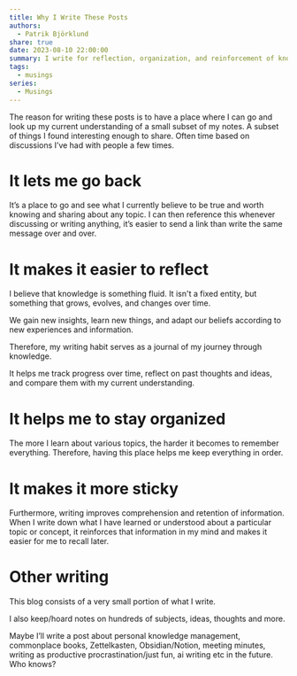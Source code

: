 ```yaml
---
title: Why I Write These Posts
authors:
  - Patrik Björklund
share: true
date: 2023-08-10 22:00:00
summary: I write for reflection, organization, and reinforcement of knowledge. That’s it.
tags:
  - musings
series:
  - Musings
---
```

The reason for writing these posts is to have a place where I can go and look up my current understanding of a small subset of my notes. A subset of things I found interesting enough to share. Often time based on discussions I’ve had with people a few times.
# It lets me go back

It’s a place to go and see what I currently believe to be true and worth knowing and sharing about any topic. I can then reference this whenever discussing or writing anything, it’s easier to send a link than write the same message over and over.
# It makes it easier to reflect

I believe that knowledge is something fluid. It isn't a fixed entity, but something that grows, evolves, and changes over time. 

We gain new insights, learn new things, and adapt our beliefs according to new experiences and information.

Therefore, my writing habit serves as a journal of my journey through knowledge. 

It helps me track progress over time, reflect on past thoughts and ideas, and compare them with my current understanding.
# It helps me to stay organized

The more I learn about various topics, the harder it becomes to remember everything. Therefore, having this place helps me keep everything in order.
# It makes it more sticky

Furthermore, writing improves comprehension and retention of information. When I write down what I have learned or understood about a particular topic or concept, it reinforces that information in my mind and makes it easier for me to recall later.

# Other writing

This blog consists of a very small portion of what I write. 

I also keep/hoard notes on hundreds of subjects, ideas, thoughts and more. 

Maybe I’ll write a post about personal knowledge management, commonplace books, Zettelkasten, Obsidian/Notion, meeting minutes, writing as productive procrastination/just fun, ai writing etc in the future. Who knows?